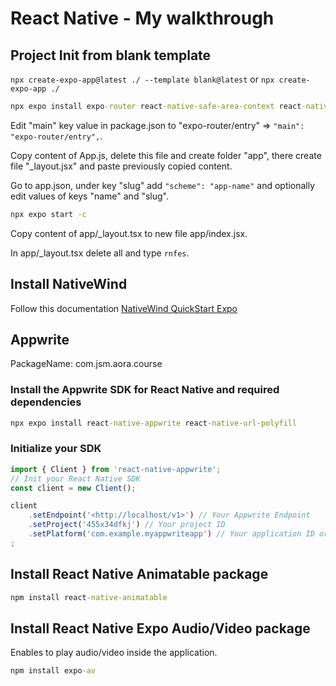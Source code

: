 # React Native - My walkthrough

## Project Init from blank template

`npx create-expo-app@latest ./ --template blank@latest` or `npx create-expo-app ./`

```cmd
npx expo install expo-router react-native-safe-area-context react-native-screens expo-linking expo-constants expo-status-bar
```

Edit "main" key value in package.json to "expo-router/entry" => `"main": "expo-router/entry",`.

Copy content of App.js, delete this file and create folder "app", there create file "_layout.jsx" and paste previously copied content.

Go to app.json, under key "slug" add `"scheme": "app-name"` and optionally edit values of keys "name" and "slug".

```cmd
npx expo start -c
```

Copy content of app/_layout.tsx to new file app/index.jsx.

In app/_layout.tsx delete all and type `rnfes`.

## Install NativeWind

Follow this documentation [NativeWind QuickStart Expo](https://www.nativewind.dev/quick-starts/expo#1-create-the-project)

## Appwrite

PackageName: com.jsm.aora.course

### Install the Appwrite SDK for React Native and required dependencies

```cmd
npx expo install react-native-appwrite react-native-url-polyfill
```

### Initialize your SDK

```JavaScript
import { Client } from 'react-native-appwrite';
// Init your React Native SDK
const client = new Client();

client
    .setEndpoint('<http://localhost/v1>') // Your Appwrite Endpoint
    .setProject('455x34dfkj') // Your project ID
    .setPlatform('com.example.myappwriteapp') // Your application ID or bundle ID.
;
```

## Install React Native Animatable package

```cmd
npm install react-native-animatable
```

## Install React Native Expo Audio/Video package

Enables to play audio/video inside the application.

```cmd
npm install expo-av
```
